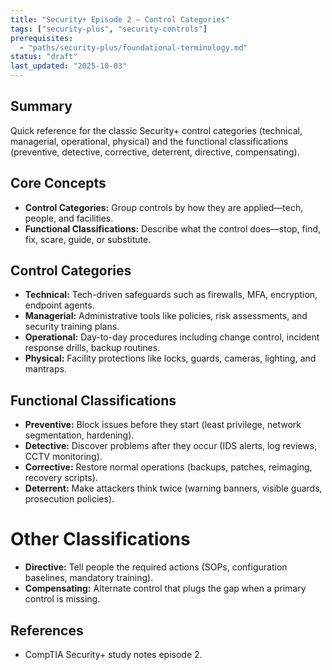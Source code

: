 ```yaml
---
title: "Security+ Episode 2 – Control Categories"
tags: ["security-plus", "security-controls"]
prerequisites:
  - "paths/security-plus/foundational-terminology.md"
status: "draft"
last_updated: "2025-10-03"
---
```


## Summary

Quick reference for the classic Security+ control categories (technical, managerial, operational, physical) and the functional classifications (preventive, detective, corrective, deterrent, directive, compensating).

## Core Concepts

-   **Control Categories:** Group controls by how they are applied—tech, people, and facilities.
-   **Functional Classifications:** Describe what the control does—stop, find, fix, scare, guide, or substitute.

## Control Categories

-   **Technical:** Tech-driven safeguards such as firewalls, MFA, encryption, endpoint agents.
-   **Managerial:** Administrative tools like policies, risk assessments, and security training plans.
-   **Operational:** Day-to-day procedures including change control, incident response drills, backup routines.
-   **Physical:** Facility protections like locks, guards, cameras, lighting, and mantraps.

## Functional Classifications

-   **Preventive:** Block issues before they start (least privilege, network segmentation, hardening).
-   **Detective:** Discover problems after they occur (IDS alerts, log reviews, CCTV monitoring).
-   **Corrective:** Restore normal operations (backups, patches, reimaging, recovery scripts).
-   **Deterrent:** Make attackers think twice (warning banners, visible guards, prosecution policies).

# Other Classifications
-   **Directive:** Tell people the required actions (SOPs, configuration baselines, mandatory training).
-   **Compensating:** Alternate control that plugs the gap when a primary control is missing.

## References

-   CompTIA Security+ study notes episode 2.
